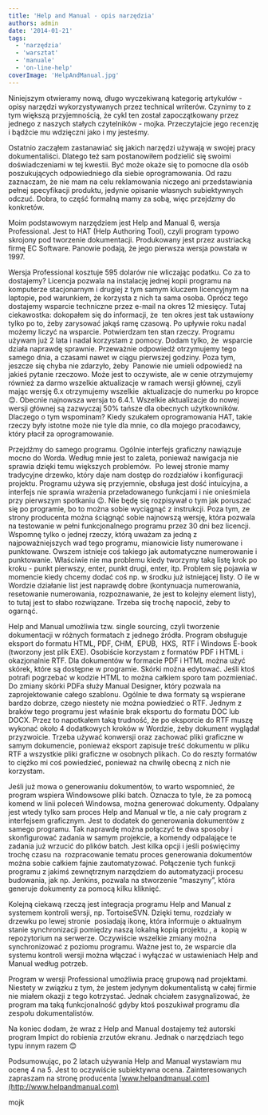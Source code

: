 ```yaml
---
title: 'Help and Manual - opis narzędzia'
authors: admin
date: '2014-01-21'
tags:
  - 'narzędzia'
  - 'warsztat'
  - 'manuale'
  - 'on-line-help'
coverImage: 'HelpAndManual.jpg'
---
```


Niniejszym otwieramy nową, długo wyczekiwaną kategorię artykułów - opisy
narzędzi wykorzystywanych przez technical writerów. Czynimy to z tym większą
przyjemnością, że cykl ten został zapoczątkowany przez jednego z naszych stałych
czytelników - mojka. Przeczytajcie jego recenzję i bądźcie mu wdzięczni jako i
my jesteśmy.

<!--truncate-->

Ostatnio zacząłem zastanawiać się jakich narzędzi używają w swojej pracy
dokumentaliści. Dlatego też sam postanowiłem podzielić się swoimi
doświadczeniami w tej kwestii. Być może okaże się to pomocne dla osób
poszukujących odpowiedniego dla siebie oprogramowania. Od razu zaznaczam, że nie
mam na celu reklamowania niczego ani przedstawiania pełnej specyfikacji
produktu, jedynie opisanie własnych subiektywnych odczuć. Dobra, to część
formalną mamy za sobą, więc przejdzmy do konkretów.

Moim podstawowym narzędziem jest Help and Manual 6, wersja Professional. Jest to
HAT (Help Authoring Tool), czyli program typowo skrojony pod tworzenie
dokumentacji. Produkowany jest przez austriacką firmę EC Software. Panowie
podają, że jego pierwsza wersja powstała w 1997.

Wersja Professional kosztuje 595 dolarów nie wliczając podatku. Co za to
dostajemy? Licencja pozwala na instalację jednej kopii programu na komputerze
stacjonarnym i drugiej z tym samym kluczem licencyjnym na laptopie, pod
warunkiem, że korzysta z nich ta sama osoba. Oprócz tego dostajemy wsparcie
techniczne przez e-mail na okres 12 miesięcy. Tutaj ciekawostka: dokopałem się
do informacji, że  ten okres jest tak ustawiony tylko po to, żeby zarysować
jakąś ramę czasową. Po upływie roku nadal możemy liczyć na wsparcie. Potwierdzam
ten stan rzeczy. Programu używam już 2 lata i nadal korzystam z pomocy. Dodam
tylko, że  wsparcie działa naprawdę sprawnie. Przeważnie odpowiedź otrzymujemy
tego samego dnia, a czasami nawet w ciągu pierwszej godziny. Poza tym, jeszcze
się chyba nie zdarzyło, żeby  Panowie nie umieli odpowiedź na jakieś pytanie
rzeczowo. Może jest to oczywiste, ale w cenie otrzymujemy  również za darmo
wszelkie aktualizacje w ramach wersji głównej, czyli mając wersję 6.x
otrzymujemy wszelkie  aktualizacje do numerku po kropce 😊. Obecnie najnowsza
wersja to 6.4.1. Wszelkie aktualizacje do nowej wersji głównej są zazwyczaj 50%
tańsze dla obecnych użytkowników. Dlaczego o tym wspominam? Kiedy szukałem
oprogramowania HAT, takie rzeczy były istotne może nie tyle dla mnie, co dla
mojego pracodawcy, który płacił za oprogramowanie.

Przejdźmy do samego programu. Ogólnie interfejs graficzny nawiązuje mocno do
Worda. Według mnie jest to zaleta, ponieważ nawigacja nie sprawia dzięki temu
większych problemów.  Po lewej stronie mamy tradycyjne drzewko, który daje nam
dostęp do rozdziałów i konfiguracji projektu. Programu używa się przyjemnie,
obsługa jest dość intuicyjna, a interfejs nie sprawia wrażenia przeładowanego
funkcjami i nie onieśmiela przy pierwszym spotkaniu 😉. Nie będę się rozpisywał
o tym jak poruszać się po programie, bo to można sobie wyciągnąć z instrukcji.
Poza tym, ze strony producenta można ściągnąć sobie najnowszą wersję, która
pozwala na testowanie w pełni funkcjonalnego programu przez 30 dni bez
licencji.  Wspomnę tylko o jednej rzeczy, którą uważam za jedną z
najpoważniejszych wad tego programu, mianowicie listy numerowane i punktowane.
Owszem istnieje coś takiego jak automatyczne numerowanie i punktowanie.
Właściwie nie ma problemu kiedy tworzymy taką listę krok po kroku - punkt
pierwszy, enter, punkt drugi, enter, itp. Problem się pojawia w momencie kiedy
chcemy dodać coś np. w środku już istniejącej listy. O ile w Wordzie działanie
list jest naprawdę dobre (kontynuacja numerowania, resetowanie numerowania,
rozpoznawanie, że jest to kolejny element listy), to tutaj jest to słabo
rozwiązane. Trzeba się trochę napocić, żeby to ogarnąć.

Help and Manual umożliwia tzw. single sourcing, czyli tworzenie dokumentacji w
różnych formatach z jednego źródła. Program obsługuje eksport do formatu HTML,
PDF, CHM,  EPUB,  HXS,  RTF i Windows E-book (tworzony jest plik EXE). Osobiście
korzystam z formatów PDF i HTML i okazjonalnie RTF. Dla dokumentów w formacie
PDF i HTML można użyć skórek, które są dostępne w programie. Skórki można
edytować. Jeśli ktoś potrafi pogrzebać w kodzie HTML to można całkiem sporo tam
pozmieniać. Do zmiany skórki PDFa służy Manual Designer, który pozwala na
zaprojektowanie całego szablonu. Ogólnie te dwa formaty są wspierane bardzo
dobrze, czego niestety nie można powiedzieć o RTF. Jednym z braków tego programu
jest właśnie brak eksportu do formatu DOC lub DOCX. Przez to napotkałem taką
trudność, że po eksporcie do RTF muszę wykonać około 4 dodatkowych kroków w
Wordzie, żeby dokument wyglądał przyzwoicie. Trzeba używać konwersji oraz
zachować pliki graficzne w samym dokumencie, ponieważ eksport zapisuje treść
dokumentu w pliku RTF a wszystkie pliki graficzne w osobnych plikach. Co do
reszty formatów to ciężko mi coś powiedzieć, ponieważ na chwilę obecną z nich
nie korzystam.

Jeśli już mowa o generowaniu dokumentów, to warto wspomnieć, że program wspiera
Windowsowe pliki batch. Oznacza to tyle, że za pomocą komend w linii poleceń
Windowsa, można generować dokumenty. Odpalany jest wtedy tylko sam proces Help
and Manual w tle, a nie cały program z interfejsem graficznym. Jest to dodatek
do generowania dokumentów z samego programu. Tak naprawdę można połączyć te dwa
sposoby i skonfigurować zadania w samym projekcie, a komendy odpalające te
zadania już wrzucić do plików batch. Jest kilka opcji i jeśli poświęcimy trochę
czasu na  rozpracowanie tematu proces generowania dokumentów można sobie całkiem
fajnie zautomatyzować. Połączenie tych funkcji programu z jakimś zewnętrznym
narzędziem do automatyzacji procesu budowania, jak np. Jenkins, pozwala na
stworzenie “maszyny”, która generuje dokumenty za pomocą kilku kliknięć.

Kolejną ciekawą rzeczą jest integracja programu Help and Manual z systemem
kontroli wersji, np. TortoiseSVN. Dzięki temu, rozdziały w drzewku po lewej
stronie  posiadają ikonę, która informuje o aktualnym stanie synchronizacji
pomiędzy naszą lokalną kopią projektu , a  kopią w repozytorium na serwerze.
Oczywiście wszelkie zmiany można synchronizować z poziomu programu. Ważne jest
to, że wsparcie dla systemu kontroli wersji można włączać i wyłączać w
ustawieniach Help and Manual według potrzeb.

Program w wersji Professional umożliwia pracę grupową nad projektami. Niestety w
związku z tym, że jestem jedynym dokumentalistą w całej firmie nie miałem okazji
z tego kotrzystać. Jednak chciałem zasygnalizować, że program ma taką
funkcjonalność gdyby ktoś poszukiwał programu dla zespołu dokumentalistów.

Na koniec dodam, że wraz z Help and Manual dostajemy też autorski program Impict
do robienia zrzutów ekranu. Jednak o narzędziach tego typu innym razem 😊

Podsumowując, po 2 latach używania Help and Manual wystawiam mu ocenę 4 na 5.
Jest to oczywiście subiektywna ocena. Zainteresowanych zapraszam na stronę
producenta [www.helpandmanual.com](http://www.helpandmanual.com)

mojk
